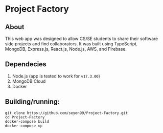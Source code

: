 # Project Factory

## About
This web app was designed to allow CS/SE students to share their software side projects and find collaborators. It was built using TypeScript, MongoDB, Express.js, React.js, Node.js, AWS, and Firebase.

## Dependecies
  1. Node.js (app is tested to work for `v17.3.00`)
  2. MongoDB Cloud
  3. Docker

## Building/running:

    git clone https://github.com/seyon99/Project-Factory.git
    cd Project-Factory
    docker-compose build
    docker-compose up
